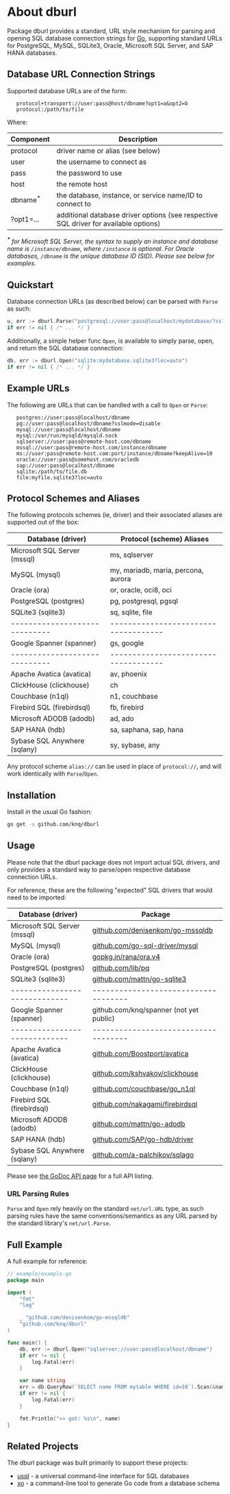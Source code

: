# About dburl

Package dburl provides a standard, URL style mechanism for parsing and
opening SQL database connection strings for [Go](https://golang.org/project),
supporting standard URLs for PostgreSQL, MySQL, SQLite3, Oracle, Microsoft SQL
Server, and SAP HANA databases.

## Database URL Connection Strings

Supported database URLs are of the form:

```
   protocol+transport://user:pass@host/dbname?opt1=a&opt2=b
   protocol:/path/to/file
```

Where:

| Component          | Description                                                                          |
|--------------------|--------------------------------------------------------------------------------------|
| protocol           | driver name or alias (see below)                                                     |
| user               | the username to connect as                                                           |
| pass               | the password to use                                                                  |
| host               | the remote host                                                                      |
| dbname<sup>*</sup> | the database, instance, or service name/ID to connect to                             |
| ?opt1=...          | additional database driver options (see respective SQL driver for available options) |

<i><sup><b>*</b></sup> for Microsoft SQL Server, the syntax to supply an
instance and database name is `/instance/dbname`, where `/instance` is
optional. For Oracle databases, `/dbname` is the unique database ID (SID).
Please see below for examples.</i>

## Quickstart

Database connection URLs (as described below) can be parsed with `Parse` as such:

```go
u, err := dburl.Parse("postgresql://user:pass@localhost/mydatabase/?sslmode=disable")
if err != nil { /* ... */ }
```

Additionally, a simple helper func `Open`, is available to simply parse,
open, and return the SQL database connection:

```go
db, err := dburl.Open("sqlite:mydatabase.sqlite3?loc=auto")
if err != nil { /* ... */ }
```

## Example URLs ##

 The following are URLs that can be handled with a call to `Open` or `Parse`:

```
   postgres://user:pass@localhost/dbname
   pg://user:pass@localhost/dbname?sslmode=disable
   mysql://user:pass@localhost/dbname
   mysql:/var/run/mysqld/mysqld.sock
   sqlserver://user:pass@remote-host.com/dbname
   mssql://user:pass@remote-host.com/instance/dbname
   ms://user:pass@remote-host.com:port/instance/dbname?keepAlive=10
   oracle://user:pass@somehost.com/oracledb
   sap://user:pass@localhost/dbname
   sqlite:/path/to/file.db
   file:myfile.sqlite3?loc=auto
```

## Protocol Schemes and Aliases

The following protocols schemes (ie, driver) and their associated aliases are
supported out of the box:

| Database (driver)             | Protocol (scheme) Aliases            |
|-------------------------------|--------------------------------------|
| Microsoft SQL Server (mssql)  | ms, sqlserver                        |
| MySQL (mysql)                 | my, mariadb, maria, percona, aurora  |
| Oracle (ora)                  | or, oracle, oci8, oci                |
| PostgreSQL (postgres)         | pg, postgresql, pgsql                |
| SQLite3 (sqlite3)             | sq, sqlite, file                     |
| ----------------------------- | ------------------------------------ |
| Google Spanner (spanner)      | gs, google                           |
| ----------------------------- | ------------------------------------ |
| Apache Avatica (avatica)      | av, phoenix                          |
| ClickHouse (clickhouse)       | ch                                   |
| Couchbase (n1ql)              | n1, couchbase                        |
| Firebird SQL (firebirdsql)    | fb, firebird                         |
| Microsoft ADODB (adodb)       | ad, ado                              |
| SAP HANA (hdb)                | sa, saphana, sap, hana               |
| Sybase SQL Anywhere (sqlany)  | sy, sybase, any                      |

Any protocol scheme `alias://` can be used in place of `protocol://`, and will work
identically with `Parse`/`Open`.

## Installation

Install in the usual Go fashion:

```sh
go get -u github.com/knq/dburl
```

## Usage

Please note that the dburl package does not import actual SQL drivers, and only
provides a standard way to parse/open respective database connection URLs.

For reference, these are the following "expected" SQL drivers that would need
to be imported:

| Database (driver)             | Package                                                                      |
|-------------------------------|------------------------------------------------------------------------------|
| Microsoft SQL Server (mssql)  | [github.com/denisenkom/go-mssqldb](https://github.com/denisenkom/go-mssqldb) |
| MySQL (mysql)                 | [github.com/go-sql-driver/mysql](https://github.com/go-sql-driver/mysql)     |
| Oracle (ora)                  | [gopkg.in/rana/ora.v4](https://gopkg.in/rana/ora.v4)                         |
| PostgreSQL (postgres)         | [github.com/lib/pq](https://github.com/lib/pq)                               |
| SQLite3 (sqlite3)             | [github.com/mattn/go-sqlite3](https://github.com/mattn/go-sqlite3)           |
| ----------------------------- | ------------------------------------                                         |
| Google Spanner (spanner)      | github.com/knq/spanner (not yet public)                                      |
| ----------------------------- | ------------------------------------                                         |
| Apache Avatica (avatica)      | [github.com/Boostport/avatica](https://github.com/Boostport/avatica)         |
| ClickHouse (clickhouse)       | [github.com/kshvakov/clickhouse](https://github.com/kshvakov/clickhouse)     |
| Couchbase (n1ql)              | [github.com/couchbase/go_n1ql](https://github.com/couchbase/go_n1ql)         |
| Firebird SQL (firebirdsql)    | [github.com/nakagami/firebirdsql](https://github.com/nakagami/firebirdsql)   |
| Microsoft ADODB (adodb)       | [github.com/mattn/go-adodb](https://github.com/mattn/go-adodb)               |
| SAP HANA (hdb)                | [github.com/SAP/go-hdb/driver](https://github.com/SAP/go-hdb/driver)         |
| Sybase SQL Anywhere (sqlany)  | [github.com/a-palchikov/sqlago](https://github.com/a-palchikov/sqlago)       |

Please see [the GoDoc API page](http://godoc.org/github.com/knq/dburl) for a
full API listing.

### URL Parsing Rules

`Parse` and `Open` rely heavily on the standard `net/url.URL` type, as such
parsing rules have the same conventions/semantics as any URL parsed by the
standard library's `net/url.Parse`.

## Full Example

A full example for reference:

```go
// example/example.go
package main

import (
    "fmt"
    "log"

    _ "github.com/denisenkom/go-mssqldb"
    "github.com/knq/dburl"
)

func main() {
    db, err := dburl.Open("sqlserver://user:pass@localhost/dbname")
    if err != nil {
        log.Fatal(err)
    }

    var name string
    err = db.QueryRow(`SELECT name FROM mytable WHERE id=10`).Scan(&name)
    if err != nil {
        log.Fatal(err)
    }

    fmt.Println(">> got: %s\n", name)
}
```

## Related Projects

The dburl package was built primarily to support these projects:

* [usql](https://github.com/knq/usql) - a universal command-line interface for SQL databases
* [xo](https://github.com/knq/xo) - a command-line tool to generate Go code from a database schema
